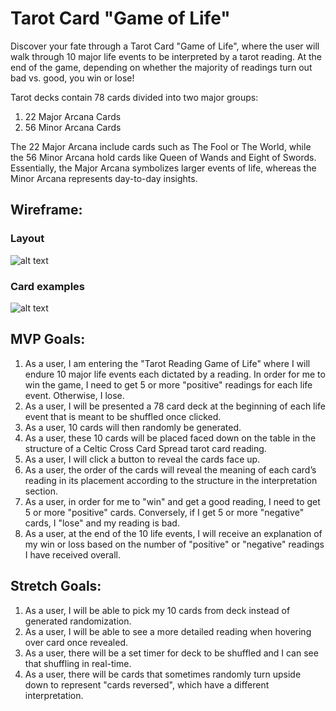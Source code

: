 # Tarot Card "Game of Life" 

Discover your fate through a Tarot Card "Game of Life", where the user will walk through 10 major life events to be interpreted by a tarot reading. At the end of the game, depending on whether the majority of readings turn out bad vs. good, you win or lose!

Tarot decks contain 78 cards divided into two major groups:

1. 22 Major Arcana Cards
2. 56 Minor Arcana Cards

The 22 Major Arcana include cards such as The Fool or The World, while the 56 Minor Arcana hold cards like Queen of Wands and Eight of Swords. Essentially, the Major Arcana symbolizes larger events of life, whereas the Minor Arcana represents day-to-day insights.

## Wireframe:
### Layout
![alt text](https://user-images.githubusercontent.com/123710081/221372805-3be1970e-5a3b-4057-b721-32c13f6746a5.png)
### Card examples
![alt text](https://user-images.githubusercontent.com/123710081/221374919-9e16ec65-0e0b-45e6-b15f-1c53a6516627.png)

## MVP Goals:
1. As a user, I am entering the "Tarot Reading Game of Life" where I will endure 10 major life events each dictated by a reading. In order for me to win the game, I need to get 5 or more "positive" readings for each life event. Otherwise, I lose.
2. As a user, I will be presented a 78 card deck at the beginning of each life event that is meant to be shuffled once clicked.
3. As a user, 10 cards will then randomly be generated.
4. As a user, these 10 cards will be placed faced down on the table in the structure of a Celtic Cross Card Spread tarot card reading.
5. As a user, I will click a button to reveal the cards face up.
6. As a user, the order of the cards will reveal the meaning of each card’s reading in its placement according to the structure in the interpretation section.
7. As a user, in order for me to "win" and get a good reading, I need to get 5 or more "positive" cards. Conversely, if I get 5 or more "negative" cards, I "lose" and my reading is bad.
8. As a user, at the end of the 10 life events, I will receive an explanation of my win or loss based on the number of "positive" or "negative" readings I have received overall.
 
## Stretch Goals:
1. As a user, I will be able to pick my 10 cards from deck instead of generated randomization.
2. As a user, I will be able to see a more detailed reading when hovering over card once revealed.
3. As a user, there will be a set timer for deck to be shuffled and I can see that shuffling in real-time.
4. As a user, there will be cards that sometimes randomly turn upside down to represent "cards reversed", which have a different interpretation.
